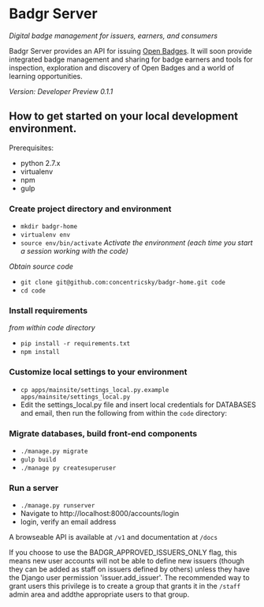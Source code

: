 # Badgr Server
*Digital badge management for issuers, earners, and consumers*

Badgr Server provides an API for issuing [Open Badges](http://openbadges.org). It will soon provide integrated badge management and sharing for badge earners and tools for inspection, exploration and discovery of Open Badges and a world of learning opportunities.

*Version: Developer Preview 0.1.1*

## How to get started on your local development environment.
Prerequisites:

  * python 2.7.x
  * virtualenv
  * npm
  * gulp

### Create project directory and environment
* `mkdir badgr-home`
* `virtualenv env`
* `source env/bin/activate` *Activate the environment (each time you start a session working with the code)*

*Obtain source code*
* `git clone git@github.com:concentricsky/badgr-home.git code`
* `cd code`

### Install requirements
 *from within code directory* 

* `pip install -r requirements.txt`
* `npm install`

### Customize local settings to your environment
* `cp apps/mainsite/settings_local.py.example apps/mainsite/settings_local.py`
* Edit the settings_local.py file and insert local credentials for DATABASES and email, then run the following from within the `code` directory:

### Migrate databases, build front-end components
* `./manage.py migrate`
* `gulp build`
* `./manage py createsuperuser`

### Run a server
* `./manage.py runserver`
* Navigate to http://localhost:8000/accounts/login
* login, verify an email address

A browseable API is available at `/v1` and documentation at `/docs`

If you choose to use the BADGR_APPROVED_ISSUERS_ONLY flag, this means new user accounts will not be able to define new issuers (though they can be added as staff on issuers defined by others) unless they have the Django user permission 'issuer.add_issuer'. The recommended way to grant users this privilege is to create a group that grants it in the `/staff` admin area and addthe appropriate users to that group.
